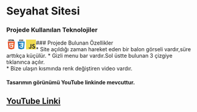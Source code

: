 # Seyahat Sitesi
### Projede Kullanılan Teknolojiler  <br/>

<img align="left" alt="HTML5" width="26px" src="https://raw.githubusercontent.com/github/explore/80688e429a7d4ef2fca1e82350fe8e3517d3494d/topics/html/html.png" />
<img align="left" alt="CSS3" width="26px" src="https://raw.githubusercontent.com/github/explore/80688e429a7d4ef2fca1e82350fe8e3517d3494d/topics/css/css.png" />
<img align="left" alt="JavaScript" width="26px" src="https://raw.githubusercontent.com/github/explore/80688e429a7d4ef2fca1e82350fe8e3517d3494d/topics/javascript/javascript.png" />  
###  Projede Bulunan Özellikler <br/>
* Site açıldığı zaman hareket eden bir balon görseli vardır,süre arttıkça küçülür.
* Gizli menu bar vardır.Sol üstte bulunan 3 çizgiye tıklanınca açılır. <br/>
* Bize ulaşın kısmında renk değiştiren video vardır. <br/>

#### Tasarımın görünümü YouTube linkinde mevcuttur.
## [YouTube Linki](https://www.youtube.com/watch?v=QmnQUxewet4&feature=youtu.be)
